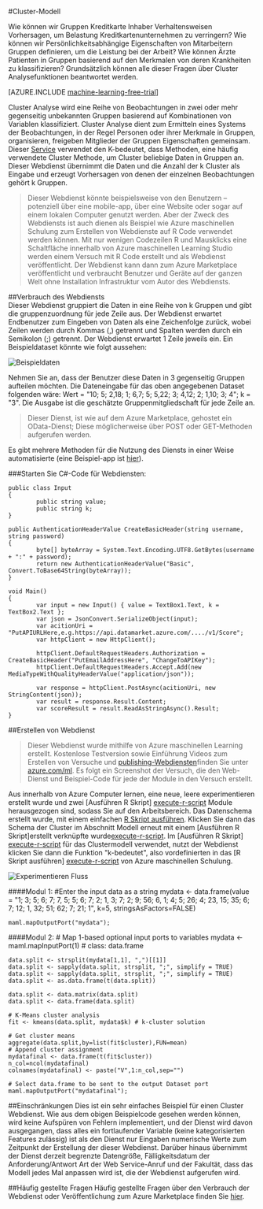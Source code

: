 <properties 
    pageTitle="Cluster-Modell | Microsoft Azure" 
    description="Cluster-Modell" 
    services="machine-learning" 
    documentationCenter="" 
    authors="FrancescaLazzeri" 
    manager="jhubbard" 
    editor="cgronlun"/>

<tags 
    ms.service="machine-learning" 
    ms.workload="data-services" 
    ms.tgt_pltfrm="na" 
    ms.devlang="na" 
    ms.topic="article" 
    ms.date="10/17/2016" 
    ms.author="lazzeri"/> 


#<a name="cluster-model"></a>Cluster-Modell    

Wie können wir Gruppen Kreditkarte Inhaber Verhaltensweisen Vorhersagen, um Belastung Kreditkartenunternehmen zu verringern? Wie können wir Persönlichkeitsabhängige Eigenschaften von Mitarbeitern Gruppen definieren, um die Leistung bei der Arbeit? Wie können Ärzte Patienten in Gruppen basierend auf den Merkmalen von deren Krankheiten zu klassifizieren? Grundsätzlich können alle dieser Fragen über Cluster Analysefunktionen beantwortet werden.   


[AZURE.INCLUDE [machine-learning-free-trial](../../includes/machine-learning-free-trial.md)] 
   
Cluster Analyse wird eine Reihe von Beobachtungen in zwei oder mehr gegenseitig unbekannten Gruppen basierend auf Kombinationen von Variablen klassifiziert. Cluster Analyse dient zum Ermitteln eines Systems der Beobachtungen, in der Regel Personen oder ihrer Merkmale in Gruppen, organisieren, freigeben Mitglieder der Gruppen Eigenschaften gemeinsam. Dieser [Service](https://datamarket.azure.com/dataset/aml_labs/k_cluster_model) verwendet den K-bedeutet, dass Methoden, eine häufig verwendete Cluster Methode, um Cluster beliebige Daten in Gruppen an. Dieser Webdienst übernimmt die Daten und die Anzahl der k Cluster als Eingabe und erzeugt Vorhersagen von denen der einzelnen Beobachtungen gehört k Gruppen. 

>Dieser Webdienst könnte beispielsweise von den Benutzern – potenziell über eine mobile-app, über eine Website oder sogar auf einem lokalen Computer genutzt werden. Aber der Zweck des Webdiensts ist auch dienen als Beispiel wie Azure maschinellen Schulung zum Erstellen von Webdienste auf R Code verwendet werden können. Mit nur wenigen Codezeilen R und Mausklicks eine Schaltfläche innerhalb von Azure maschinellen Learning Studio werden einem Versuch mit R Code erstellt und als Webdienst veröffentlicht. Der Webdienst kann dann zum Azure Marketplace veröffentlicht und verbraucht Benutzer und Geräte auf der ganzen Welt ohne Installation Infrastruktur vom Autor des Webdiensts.  

##<a name="consumption-of-web-service"></a>Verbrauch des Webdiensts   
Dieser Webdienst gruppiert die Daten in eine Reihe von k Gruppen und gibt die gruppenzuordnung für jede Zeile aus. Der Webdienst erwartet Endbenutzer zum Eingeben von Daten als eine Zeichenfolge zurück, wobei Zeilen werden durch Kommas (,) getrennt und Spalten werden durch ein Semikolon (;) getrennt. Der Webdienst erwartet 1 Zeile jeweils ein. Ein Beispieldataset könnte wie folgt aussehen:

![Beispieldaten][1]

Nehmen Sie an, dass der Benutzer diese Daten in 3 gegenseitig Gruppen aufteilen möchten. Die Dateneingabe für das oben angegebenen Dataset folgenden wäre: Wert = "10; 5; 2,18; 1; 6,7; 5; 5,22; 3; 4,12; 2; 1,10; 3; 4"; k = "3". Die Ausgabe ist die geschätzte Gruppenmitgliedschaft für jede Zeile an.

>Dieser Dienst, ist wie auf dem Azure Marketplace, gehostet ein OData-Dienst; Diese möglicherweise über POST oder GET-Methoden aufgerufen werden. 

Es gibt mehrere Methoden für die Nutzung des Diensts in einer Weise automatisierte (eine Beispiel-app ist [hier](http://microsoftazuremachinelearning.azurewebsites.net/ClusterModel.aspx )).

###<a name="starting-c-code-for-web-service-consumption"></a>Starten Sie C#-Code für Webdiensten:

    public class Input
    {
            public string value;
            public string k;
    }
    
    public AuthenticationHeaderValue CreateBasicHeader(string username, string password)
    {
            byte[] byteArray = System.Text.Encoding.UTF8.GetBytes(username + ":" + password);
            return new AuthenticationHeaderValue("Basic", Convert.ToBase64String(byteArray));
    }
    
    void Main()
    {
            var input = new Input() { value = TextBox1.Text, k = TextBox2.Text };
            var json = JsonConvert.SerializeObject(input);
            var acitionUri = "PutAPIURLHere,e.g.https://api.datamarket.azure.com/..../v1/Score";
            var httpClient = new HttpClient();
    
            httpClient.DefaultRequestHeaders.Authorization = CreateBasicHeader("PutEmailAddressHere", "ChangeToAPIKey");
            httpClient.DefaultRequestHeaders.Accept.Add(new MediaTypeWithQualityHeaderValue("application/json"));
    
            var response = httpClient.PostAsync(acitionUri, new StringContent(json));
            var result = response.Result.Content;
            var scoreResult = result.ReadAsStringAsync().Result;
    }




##<a name="creation-of-web-service"></a>Erstellen von Webdienst  
>Dieser Webdienst wurde mithilfe von Azure maschinellen Learning erstellt. Kostenlose Testversion sowie Einführung Videos zum Erstellen von Versuche und [publishing-Webdiensten](machine-learning-publish-a-machine-learning-web-service.md)finden Sie unter [azure.com/ml](http://azure.com/ml). Es folgt ein Screenshot der Versuch, die den Web-Dienst und Beispiel-Code für jede der Module in den Versuch erstellt.

Aus innerhalb von Azure Computer lernen, eine neue, leere experimentieren erstellt wurde und zwei [Ausführen R Skript] [ execute-r-script] Module herausgezogen sind, sodass Sie auf den Arbeitsbereich. Das Datenschema erstellt wurde, mit einem einfachen [R Skript ausführen][execute-r-script]. Klicken Sie dann das Schema der Cluster im Abschnitt Modell erneut mit einem [Ausführen R Skript]erstellt verknüpfte wurde[execute-r-script]. Im [Ausführen R Skript] [ execute-r-script] für das Clustermodell verwendet, nutzt der Webdienst klicken Sie dann die Funktion "k-bedeutet", also vordefinierten in das [R Skript ausführen] [ execute-r-script] von Azure maschinellen Schulung.    
   

     
![Experimentieren Fluss][3]

####<a name="module-1"></a>Modul 1: 
    #Enter the input data as a string 
    mydata <- data.frame(value = "1; 3; 5; 6; 7; 7, 5; 5; 6; 7; 2; 1, 3; 7; 2; 9; 56; 6, 1; 4; 5; 26; 4; 23, 15; 35; 6; 7; 12; 1, 32; 51; 62; 7; 21; 1", k=5, stringsAsFactors=FALSE)
    
    maml.mapOutputPort("mydata");     
    

####<a name="module-2"></a>Modul 2:
    # Map 1-based optional input ports to variables
    mydata <- maml.mapInputPort(1) # class: data.frame

    data.split <- strsplit(mydata[1,1], ",")[[1]]
    data.split <- sapply(data.split, strsplit, ";", simplify = TRUE)
    data.split <- sapply(data.split, strsplit, ";", simplify = TRUE)
    data.split <- as.data.frame(t(data.split))

    data.split <- data.matrix(data.split)
    data.split <- data.frame(data.split)

    # K-Means cluster analysis
    fit <- kmeans(data.split, mydata$k) # k-cluster solution

    # Get cluster means 
    aggregate(data.split,by=list(fit$cluster),FUN=mean)
    # Append cluster assignment
    mydatafinal <- data.frame(t(fit$cluster))
    n_col=ncol(mydatafinal)
    colnames(mydatafinal) <- paste("V",1:n_col,sep="")

    # Select data.frame to be sent to the output Dataset port
    maml.mapOutputPort("mydatafinal");
   
 
##<a name="limitations"></a>Einschränkungen
Dies ist ein sehr einfaches Beispiel für einen Cluster Webdienst. Wie aus dem obigen Beispielcode gesehen werden können, wird keine Aufspüren von Fehlern implementiert, und der Dienst wird davon ausgegangen, dass alles ein fortlaufender Variable (keine kategorisierten Features zulässig) ist als den Dienst nur Eingaben numerische Werte zum Zeitpunkt der Erstellung der dieser Webdienst. Darüber hinaus übernimmt der Dienst derzeit begrenzte Datengröße, Fälligkeitsdatum der Anforderung/Antwort Art der Web Service-Anruf und der Fakultät, dass das Modell jedes Mal anpassen wird ist, die der Webdienst aufgerufen wird. 

##<a name="faq"></a>Häufig gestellte Fragen
Häufig gestellte Fragen über den Verbrauch der Webdienst oder Veröffentlichung zum Azure Marketplace finden Sie [hier](machine-learning-marketplace-faq.md).

[1]: ./media/machine-learning-r-csharp-cluster-model/cluster-img1.png
[2]: ./media/machine-learning-r-csharp-cluster-model/cluster-img2.png
[3]: ./media/machine-learning-r-csharp-cluster-model/cluster-img3.png


<!-- Module References -->
[execute-r-script]: https://msdn.microsoft.com/library/azure/30806023-392b-42e0-94d6-6b775a6e0fd5/
 
